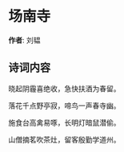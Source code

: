 # 场南寺

**作者**: 刘韫

## 诗词内容

晓起阴霾喜绝收，急快扶酒为春留。

落花千点野亭寂，啼鸟一声春寺幽。

施食台高禽易啄，长明灯暗鼠潜偷。

山僧摘茗吹茶灶，留客殷勤学道州。

